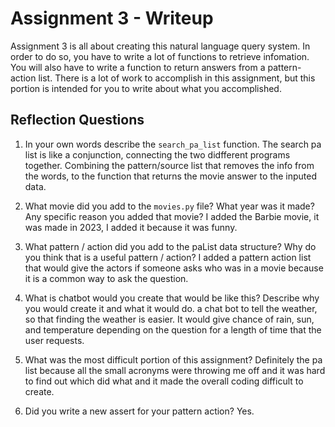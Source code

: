# Assignment 3 - Writeup

Assignment 3 is all about creating this natural language query system.  In order to do so, you have to write a lot of functions to retrieve infomation.  You will also have to write a function to return answers from a pattern-action list.  There is a lot of work to accomplish in this assignment, but this portion is intended for you to write about what you accomplished.

## Reflection Questions
1. In your own words describe the `search_pa_list` function.
The search pa list is like a conjunction, connecting the two didfferent programs together. Combining the pattern/source list that removes the info from the words, to the function that returns the movie answer to the inputed data.

2. What movie did you add to the `movies.py` file?  What year was it made? Any specific reason you added that movie?
I added the Barbie movie, it was made in 2023, I added it because it was funny.

3. What pattern / action did you add to the paList data structure?  Why do you think that is a useful pattern / action?
I added a pattern action list that would give the actors if someone asks who was in a movie because it is a common way to ask the question.

4. What is chatbot would you create that would be like this?  Describe why you would create it and what it would do.
a chat bot to tell the weather, so that finding the weather is easier. It would give chance of rain, sun, and temperature depending on the question for a length of time that the user requests.

5. What was the most difficult portion of this assignment?
Definitely the pa list because all the small acronyms were throwing me off and it was hard to find out which did what and it made the overall coding difficult to create.

6. Did you write a new assert for your pattern action?
Yes.


